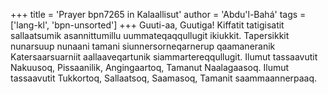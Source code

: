 +++
title = 'Prayer bpn7265 in Kalaallisut'
author = 'Abdu'l-Bahá'
tags = ['lang-kl', 'bpn-unsorted']
+++
Guuti-aa, Guutiga! Kiffatit tatigisatit sallaatsumik asannittumillu uummateqaqqullugit ikiukkit. Tapersikkit nunarsuup nunaani tamani siunnersorneqarnerup qaamaneranik Katersaarsuarniit aallaaveqartunik siammartereqqullugit. Ilumut tassaavutit Nakuusoq, Pissaanilik, Angingaartoq, Tamanut Naalagaasoq. Ilumut tassaavutit Tukkortoq, Sallaatsoq, Saamasoq, Tamanit saammaannerpaaq.
